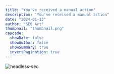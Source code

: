 ```yaml
---
title: "You've received a manual action"
description: "You've received a manual action"
date: "2024-01-13"
author: "SEO Art"
thumbnail: "thumbnail.png"
cascade:
  showDate: false
  showAuthor: false
  showSummary: true
  invertPagination: true
---
```


![headless-seo](/manual-action.png)

